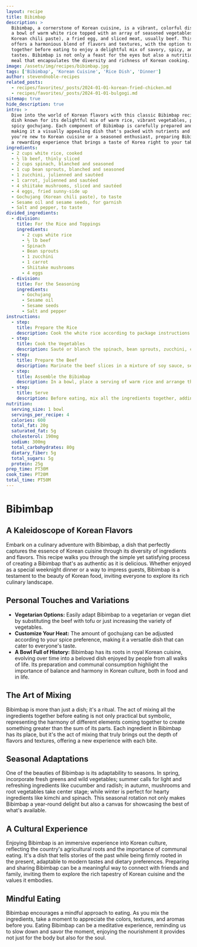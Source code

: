 ```yaml
---
layout: recipe
title: Bibimbap
description: >
  Bibimbap, a cornerstone of Korean cuisine, is a vibrant, colorful dish consisting of
  a bowl of warm white rice topped with an array of seasoned vegetables, gochujang (
  Korean chili paste), a fried egg, and sliced meat, usually beef. This hearty dish
  offers a harmonious blend of flavors and textures, with the option to stir everything
  together before eating to enjoy a delightful mix of savory, spicy, and slightly sweet
  tastes. Bibimbap is not only a feast for the eyes but also a nutritious, satisfying
  meal that encapsulates the diversity and richness of Korean cooking.
image: /assets/img/recipes/bibimbap.jpg
tags: ['Bibimbap', 'Korean Cuisine', 'Rice Dish', 'Dinner']
author: stevendnoble-recipes
related_posts:
  - recipes/favorites/_posts/2024-01-01-korean-fried-chicken.md
  - recipes/favorites/_posts/2024-01-01-bulgogi.md
sitemap: true
hide_description: true
intro: >
  Dive into the world of Korean flavors with this classic Bibimbap recipe, a beloved
  dish known for its delightful mix of warm rice, vibrant vegetables, protein, and
  spicy gochujang. Each component of Bibimbap is carefully prepared and presented,
  making it a visually appealing dish that's packed with nutrients and flavors. Whether
  you're new to Korean cuisine or a seasoned enthusiast, preparing Bibimbap at home is
  a rewarding experience that brings a taste of Korea right to your table.
ingredients:
  - 2 cups white rice, cooked
  - ½ lb beef, thinly sliced
  - 2 cups spinach, blanched and seasoned
  - 1 cup bean sprouts, blanched and seasoned
  - 1 zucchini, julienned and sautéed
  - 1 carrot, julienned and sautéed
  - 4 shiitake mushrooms, sliced and sautéed
  - 4 eggs, fried sunny-side up
  - Gochujang (Korean chili paste), to taste
  - Sesame oil and sesame seeds, for garnish
  - Salt and pepper, to taste
divided_ingredients:
  - division:
    title: For the Rice and Toppings
    ingredients:
      - 2 cups white rice
      - ½ lb beef
      - Spinach
      - Bean sprouts
      - 1 zucchini
      - 1 carrot
      - Shiitake mushrooms
      - 4 eggs
  - division:
    title: For the Seasoning
    ingredients:
      - Gochujang
      - Sesame oil
      - Sesame seeds
      - Salt and pepper
instructions:
  - step:
    title: Prepare the Rice
    description: Cook the white rice according to package instructions and keep it warm.
  - step:
    title: Cook the Vegetables
    description: Sauté or blanch the spinach, bean sprouts, zucchini, carrot, and mushrooms with a bit of salt and sesame oil until tender but still vibrant.
  - step:
    title: Prepare the Beef
    description: Marinate the beef slices in a mixture of soy sauce, sesame oil, garlic, and sugar. Cook in a hot pan until browned and set aside.
  - step:
    title: Assemble the Bibimbap
    description: In a bowl, place a serving of warm rice and arrange the cooked vegetables, beef, and a fried egg on top. Add a dollop of gochujang and sprinkle with sesame seeds.
  - step:
    title: Serve
    description: Before eating, mix all the ingredients together, adding additional sesame oil and gochujang to taste. Enjoy the harmonious blend of flavors and textures in each bite.
nutrition:
  serving_size: 1 bowl
  servings_per_recipe: 4
  calories: 600
  total_fat: 20g
  saturated_fat: 5g
  cholesterol: 190mg
  sodium: 300mg
  total_carbohydrates: 80g
  dietary_fiber: 5g
  total_sugars: 5g
  protein: 25g
prep_time: PT30M
cook_time: PT20M
total_time: PT50M
---
```


# Bibimbap

## A Kaleidoscope of Korean Flavors

Embark on a culinary adventure with Bibimbap, a dish that perfectly captures the essence of Korean cuisine through its diversity of ingredients and flavors. This recipe walks you through the simple yet satisfying process of creating a Bibimbap that's as authentic as it is delicious. Whether enjoyed as a special weeknight dinner or a way to impress guests, Bibimbap is a testament to the beauty of Korean food, inviting everyone to explore its rich culinary landscape.

## Personal Touches and Variations

* **Vegetarian Options:** Easily adapt Bibimbap to a vegetarian or vegan diet by substituting the beef with tofu or just increasing the variety of vegetables.
* **Customize Your Heat:** The amount of gochujang can be adjusted according to your spice preference, making it a versatile dish that can cater to everyone's taste.
* **A Bowl Full of History:** Bibimbap has its roots in royal Korean cuisine, evolving over time into a beloved dish enjoyed by people from all walks of life. Its preparation and communal consumption highlight the importance of balance and harmony in Korean culture, both in food and in life.

## The Art of Mixing

Bibimbap is more than just a dish; it's a ritual. The act of mixing all the ingredients together before eating is not only practical but symbolic, representing the harmony of different elements coming together to create something greater than the sum of its parts. Each ingredient in Bibimbap has its place, but it's the act of mixing that truly brings out the depth of flavors and textures, offering a new experience with each bite.

## Seasonal Adaptations

One of the beauties of Bibimbap is its adaptability to seasons. In spring, incorporate fresh greens and wild vegetables; summer calls for light and refreshing ingredients like cucumber and radish; in autumn, mushrooms and root vegetables take center stage; while winter is perfect for hearty ingredients like kimchi and spinach. This seasonal rotation not only makes Bibimbap a year-round delight but also a canvas for showcasing the best of what's available.

## A Cultural Experience

Enjoying Bibimbap is an immersive experience into Korean culture, reflecting the country's agricultural roots and the importance of communal eating. It's a dish that tells stories of the past while being firmly rooted in the present, adaptable to modern tastes and dietary preferences. Preparing and sharing Bibimbap can be a meaningful way to connect with friends and family, inviting them to explore the rich tapestry of Korean cuisine and the values it embodies.

## Mindful Eating

Bibimbap encourages a mindful approach to eating. As you mix the ingredients, take a moment to appreciate the colors, textures, and aromas before you. Eating Bibimbap can be a meditative experience, reminding us to slow down and savor the moment, enjoying the nourishment it provides not just for the body but also for the soul.
